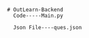                   # OutLearn-Backend
                    Code-----Main.py

                    Json File----ques.json
  
